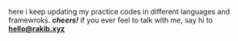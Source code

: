 here i keep updating my practice codes in different languages and framewroks. ***cheers!***
if you ever feel to talk with me, say hi to **hello@rakib.xyz**
